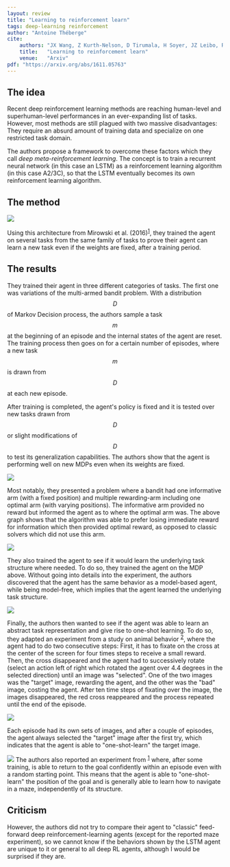 ```yaml
---
layout: review
title: "Learning to reinforcement learn"
tags: deep-learning reinforcement 
author: "Antoine Théberge"
cite:
    authors: "JX Wang, Z Kurth-Nelson, D Tirumala, H Soyer, JZ Leibo, R Munos, C Blundell, D Kumaran, M Botvinick"
    title:   "Learning to reinforcement learn"
    venue:   "Arxiv"
pdf: "https://arxiv.org/abs/1611.05763"
---
```


## The idea
Recent deep reinforcement learning methods are reaching human-level and superhuman-level performances in an ever-expanding list of tasks. However, most methods are still plagued with two massive disadvantages: They require an absurd amount of training data and specialize on one restricted task domain.

The authors propose a framework to overcome these factors which they call *deep meta-reinforcement learning*. The concept is to train a recurrent neural network (in this case an LSTM) as a reinforcement learning algorithm (in this case A2/3C), so that the LSTM eventually becomes its own reinforcement learning algorithm.

## The method

![](/deep-learning/images/learning_to_reinforcement_learn/model.png)

Using this architecture from Mirowski et al. (2016)<sup>[1](https://arxiv.org/pdf/1611.03673.pdf)</sup>, they trained the agent on several tasks from the same family of tasks to prove their agent can learn a new task even if the weights are fixed, after a training period.

## The results

They trained their agent in three different categories of tasks. The first one was variations of the multi-armed bandit problem. With a distribution $$ D $$ of Markov Decision process, the authors sample a task $$ m $$ at the beginning of an episode and the internal states of the agent are reset. The training process then goes on for a certain number of episodes, where a new task $$ m $$ is drawn from $$ D $$ at each new episode.

After training is completed, the agent's policy is fixed and it is tested over new tasks drawn from $$ D $$ or slight modifications of $$ D $$ to test its generalization capabilities. The authors show that the agent is performing well on new MDPs even when its weights are fixed.

![](/deep-learning/images/learning_to_reinforcement_learn/dependant_bandit.png)

Most notably, they presented a problem where a bandit had one informative arm (with a fixed position) and multiple rewarding-arm including one optimal arm (with varying positions). The informative arm provided no reward but informed the agent as to where the optimal arm was. The above graph shows that the algorithm was able to prefer losing immediate reward for information which then provided optimal reward, as opposed to classic solvers which did not use this arm.

![](/deep-learning/images/learning_to_reinforcement_learn/structure.png)

They also trained the agent to see if it would learn the underlying task structure where needed. To do so, they trained the agent on the MDP above. Without going into details into the experiment, the authors discovered that the agent has the same behavior as a model-based agent, while being model-free, which implies that the agent learned the underlying task structure.


![](/deep-learning/images/learning_to_reinforcement_learn/two_step.png)

Finally, the authors then wanted to see if the agent was able to learn an abstract task representation and give rise to one-shot learning. To do so, they adapted an experiment from a study on animal behavior <sup>[2](https://arxiv.org/pdf/1611.05763.pdf#page=16&zoom=100,0,254)</sup>, where the agent had to do two consecutive steps: First, it has to fixate on the cross at the center of the screen for four times steps to receive a small reward. Then, the cross disappeared and the agent had to successively rotate (select an action left of right which rotated the agent over 4.4 degrees in the selected direction) until an image was "selected". One of the two images was the "target" image, rewarding the agent, and the other was the "bad" image, costing the agent. After ten time steps of fixating over the image, the images disappeared, the red cross reappeared and the process repeated until the end of the episode.

![](/deep-learning/images/learning_to_reinforcement_learn/one_shot.png)

Each episode had its own sets of images, and after a couple of episodes, the agent always selected the "target" image after the first try, which indicates that the agent is able to "one-shot-learn" the target image.


![](/deep-learning/images/learning_to_reinforcement_learn/maze.png)
The authors also reported an experiment from <sup>[1](https://arxiv.org/pdf/1611.03673.pdf)</sup> where, after some training, is able to return to the goal confidently within an episode even with a random starting point. This means that the agent is able to "one-shot-learn" the position of the goal and is generally able to learn how to navigate in a maze, independently of its structure.

## Criticism

However, the authors did not try to compare their agent to "classic" feed-forward deep reinforcement-learning agents (except for the reported maze experiment), so we cannot know if the behaviors shown by the LSTM agent are unique to it or general to all deep RL agents, although I would be surprised if they are.

